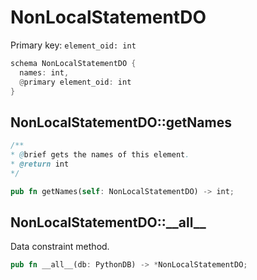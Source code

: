 # NonLocalStatementDO

Primary key: `element_oid: int`

```rust
schema NonLocalStatementDO {
  names: int,
  @primary element_oid: int
}
```
## NonLocalStatementDO::getNames

```java
/**
* @brief gets the names of this element.
* @return int
*/
```
```rust
pub fn getNames(self: NonLocalStatementDO) -> int;
```
## NonLocalStatementDO::\_\_all\_\_

Data constraint method.

```rust
pub fn __all__(db: PythonDB) -> *NonLocalStatementDO;
```
